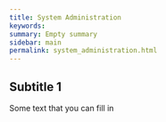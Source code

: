 ```yaml
---
title: System Administration
keywords:
summary: Empty summary
sidebar: main
permalink: system_administration.html
---
```


## Subtitle 1

Some text that you can fill in
